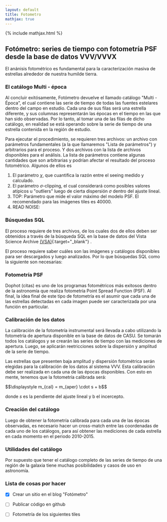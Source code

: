 ```yaml
---
layout: default
title: Fotometro
mathjax: true
---
```

{% include mathjax.html %}

## Fotómetro: series de tiempo con fotometría PSF desde la base de datos VVV/VVVX

El anánisis fotométrico es fundamental para la caracterización masiva de estrellas alrededor de nuestra humilde tierra. 

### El catálogo Multi - época

Al concluir exitósamente, Fotómetro devuelve el llamado catálogo "Multi - Época", el cual contiene las serie de tiempo de todas las fuentes estelares dentro del campo en estudio. Cada una de sus filas será una estrella diferente, y sus columnas representarán las épocas en el tiempo en las que han sido observadas. Por lo tanto, al tomar una de las filas de dicho catálogo, en realidad se está operando sobre la serie de tiempo de una estrella contenida en la región de estudio. 

Para ejecutar el procedimiento, se requieren tres archivos: un archivo con parámetros fundamentales (a la que llamaremos "Lista de parámetros") y arbitrarios para el proceso. Y dos archivos con la lista de archivos disponibles para el análisis. La lista de parámetros contiene algunas cantidades que son arbitrarias y podrían afectar el resultado del proceso fotométrico. Algunos de ellos es

1. El parámetro $\chi$, que cuantifica la razón entre el seeing medido y calculado.
2. El parámetro $\sigma$-clipping, el cual considerará como posibles valores atípicos u "outliers" luego de cierta dispersión $\sigma$ dentro del ajuste lineal. 
3. TOP: Parámetro que mide el valor máximo del modelo PSF. El recomendado para las imágenes tiles es 40000.
4. READ NOISE:

### Búsquedas SQL 

El proceso requiere de tres archivos, de los cuales dos de ellos deben ser obtenidos a través de la búsqueda SQL en la base de datos del Vista Science Archive [(VSA)](http://horus.roe.ac.uk/vsa/index.html){:target="_blank"} . 

El proceso requiere saber cuáles son las imágenes y catálogos disponibles para ser descargados y luego analizados. Por lo que búsquedas SQL como la siguiente son necesarias:


### Fotometría PSF

Dophot (citas) es uno de los programas fotométricos más exitosos dentro de la astronomía que realiza fotometría Point Spread Function (PSF). Al final, la idea final de este tipo de fotometría es el asumir que cada una de las estrellas detectadas en cada imagen puede ser caracterizada por una función en particular. 


### Calibración de los datos

La calibración de la fotometría instrumental será llevada a cabo utilizando la fotometría de apertura disponible en la base de datos de CASU. Se tomarán todos los catálogos y se crearán las series de tiempo con las mediciones de apertura. Luego, se aplicarán reetricciones sobre la dispersión y amplitud de la serie de tiempo. 

Las estrellas que presenten baja amplitud y dispersión fotométrica serán elegidas para la calibración de los datos al sistema VVV. Esta calibración debe ser realizada en cada una de las épocas disponibles. Con esto en mente, tenemos que la fotometría calibrada será: 

<p> $$\displaystyle m_{cal} = m_{aper} \cdot s + b$$ </p>

donde $s$ es la pendiente del ajuste lineal y b el incercepto. 

### Creación del catálogo

Luego de obtener la fotometría calibrada para cada una de las épocas observadas, es necesario hacer un cross-match entre las coordenadas de cada uno de los catálogos, para así obtener las mediciones de cada estrella en cada momento en el periodo 2010-2015. 

### Utilidades del catálogo

Por supuesto que tener el catálogo completo de las series de tiempo de una región de la galaxia tiene muchas posibilidades y casos de uso en astronomía. 


### Lista de cosas por hacer

- [x] Crear un sitio en el blog "Fotómetro"
- [ ] Publicar código en github
- [ ] Fotometría de los siguientes tiles

